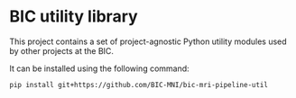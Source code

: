 # BIC utility library

This project contains a set of project-agnostic Python utility modules used by other projects at the BIC.

It can be installed using the following command:

```sh
pip install git+https://github.com/BIC-MNI/bic-mri-pipeline-util
```
